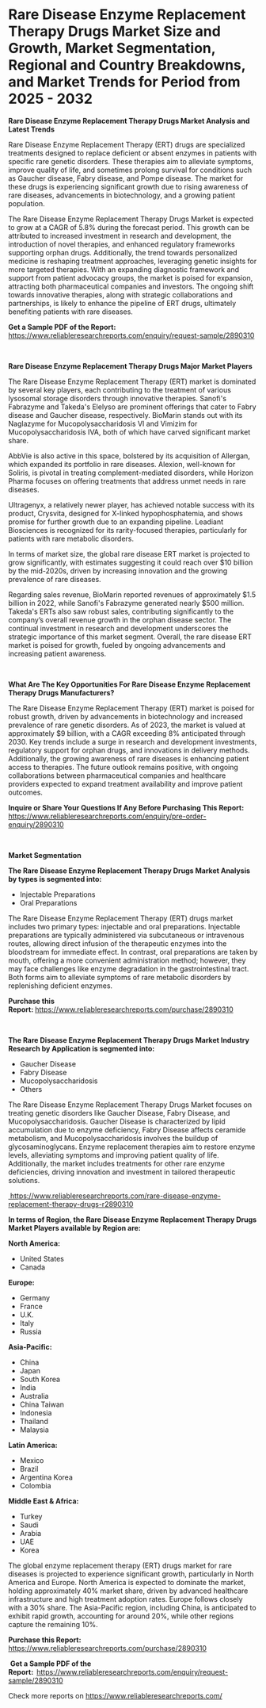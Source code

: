 <p><h1>Rare Disease Enzyme Replacement Therapy Drugs Market Size and Growth, Market Segmentation, Regional and Country Breakdowns, and Market Trends for Period from 2025 -  2032</h1></p><p><strong>Rare Disease Enzyme Replacement Therapy Drugs Market Analysis and Latest Trends</strong></p>
<p><p>Rare Disease Enzyme Replacement Therapy (ERT) drugs are specialized treatments designed to replace deficient or absent enzymes in patients with specific rare genetic disorders. These therapies aim to alleviate symptoms, improve quality of life, and sometimes prolong survival for conditions such as Gaucher disease, Fabry disease, and Pompe disease. The market for these drugs is experiencing significant growth due to rising awareness of rare diseases, advancements in biotechnology, and a growing patient population.</p><p>The Rare Disease Enzyme Replacement Therapy Drugs Market is expected to grow at a CAGR of 5.8% during the forecast period. This growth can be attributed to increased investment in research and development, the introduction of novel therapies, and enhanced regulatory frameworks supporting orphan drugs. Additionally, the trend towards personalized medicine is reshaping treatment approaches, leveraging genetic insights for more targeted therapies. With an expanding diagnostic framework and support from patient advocacy groups, the market is poised for expansion, attracting both pharmaceutical companies and investors. The ongoing shift towards innovative therapies, along with strategic collaborations and partnerships, is likely to enhance the pipeline of ERT drugs, ultimately benefiting patients with rare diseases.</p></p>
<p><strong>Get a Sample PDF of the Report:&nbsp;</strong> <a href="https://www.reliableresearchreports.com/enquiry/request-sample/2890310?utm_campaign=2984&utm_medium=2&utm_source=Github&utm_content=ia&utm_term=14032025&utm_id=rare-disease-enzyme-replacement-therapy-drugs">https://www.reliableresearchreports.com/enquiry/request-sample/2890310</a></p>
<p>&nbsp;</p>
<p><strong>Rare Disease Enzyme Replacement Therapy Drugs Major Market Players</strong></p>
<p><p>The Rare Disease Enzyme Replacement Therapy (ERT) market is dominated by several key players, each contributing to the treatment of various lysosomal storage disorders through innovative therapies. Sanofi's Fabrazyme and Takeda's Elelyso are prominent offerings that cater to Fabry disease and Gaucher disease, respectively. BioMarin stands out with its Naglazyme for Mucopolysaccharidosis VI and Vimizim for Mucopolysaccharidosis IVA, both of which have carved significant market share.</p><p>AbbVie is also active in this space, bolstered by its acquisition of Allergan, which expanded its portfolio in rare diseases. Alexion, well-known for Soliris, is pivotal in treating complement-mediated disorders, while Horizon Pharma focuses on offering treatments that address unmet needs in rare diseases.</p><p>Ultragenyx, a relatively newer player, has achieved notable success with its product, Crysvita, designed for X-linked hypophosphatemia, and shows promise for further growth due to an expanding pipeline. Leadiant Biosciences is recognized for its rarity-focused therapies, particularly for patients with rare metabolic disorders.</p><p>In terms of market size, the global rare disease ERT market is projected to grow significantly, with estimates suggesting it could reach over $10 billion by the mid-2020s, driven by increasing innovation and the growing prevalence of rare diseases.</p><p>Regarding sales revenue, BioMarin reported revenues of approximately $1.5 billion in 2022, while Sanofi's Fabrazyme generated nearly $500 million. Takeda's ERTs also saw robust sales, contributing significantly to the company’s overall revenue growth in the orphan disease sector. The continual investment in research and development underscores the strategic importance of this market segment. Overall, the rare disease ERT market is poised for growth, fueled by ongoing advancements and increasing patient awareness.</p></p>
<p>&nbsp;</p>
<p><strong>What Are The Key Opportunities For Rare Disease Enzyme Replacement Therapy Drugs Manufacturers?</strong></p>
<p><p>The Rare Disease Enzyme Replacement Therapy (ERT) market is poised for robust growth, driven by advancements in biotechnology and increased prevalence of rare genetic disorders. As of 2023, the market is valued at approximately $9 billion, with a CAGR exceeding 8% anticipated through 2030. Key trends include a surge in research and development investments, regulatory support for orphan drugs, and innovations in delivery methods. Additionally, the growing awareness of rare diseases is enhancing patient access to therapies. The future outlook remains positive, with ongoing collaborations between pharmaceutical companies and healthcare providers expected to expand treatment availability and improve patient outcomes.</p></p>
<p><strong>Inquire or Share Your Questions If Any Before Purchasing This Report:</strong> <a href="https://www.reliableresearchreports.com/enquiry/pre-order-enquiry/2890310?utm_campaign=2984&utm_medium=2&utm_source=Github&utm_content=ia&utm_term=14032025&utm_id=rare-disease-enzyme-replacement-therapy-drugs">https://www.reliableresearchreports.com/enquiry/pre-order-enquiry/2890310</a></p>
<p>&nbsp;</p>
<p><strong>Market Segmentation</strong></p>
<p><strong>The Rare Disease Enzyme Replacement Therapy Drugs Market Analysis by types is segmented into:</strong></p>
<p><ul><li>Injectable Preparations</li><li>Oral Preparations</li></ul></p>
<p><p>The Rare Disease Enzyme Replacement Therapy (ERT) drugs market includes two primary types: injectable and oral preparations. Injectable preparations are typically administered via subcutaneous or intravenous routes, allowing direct infusion of the therapeutic enzymes into the bloodstream for immediate effect. In contrast, oral preparations are taken by mouth, offering a more convenient administration method; however, they may face challenges like enzyme degradation in the gastrointestinal tract. Both forms aim to alleviate symptoms of rare metabolic disorders by replenishing deficient enzymes.</p></p>
<p><strong>Purchase this Report:&nbsp;</strong><a href="https://www.reliableresearchreports.com/purchase/2890310?utm_campaign=2984&utm_medium=2&utm_source=Github&utm_content=ia&utm_term=14032025&utm_id=rare-disease-enzyme-replacement-therapy-drugs">https://www.reliableresearchreports.com/purchase/2890310</a></p>
<p>&nbsp;</p>
<p><strong>The Rare Disease Enzyme Replacement Therapy Drugs Market Industry Research by Application is segmented into:</strong></p>
<p><ul><li>Gaucher Disease</li><li>Fabry Disease</li><li>Mucopolysaccharidosis</li><li>Others</li></ul></p>
<p><p>The Rare Disease Enzyme Replacement Therapy Drugs Market focuses on treating genetic disorders like Gaucher Disease, Fabry Disease, and Mucopolysaccharidosis. Gaucher Disease is characterized by lipid accumulation due to enzyme deficiency, Fabry Disease affects ceramide metabolism, and Mucopolysaccharidosis involves the buildup of glycosaminoglycans. Enzyme replacement therapies aim to restore enzyme levels, alleviating symptoms and improving patient quality of life. Additionally, the market includes treatments for other rare enzyme deficiencies, driving innovation and investment in tailored therapeutic solutions.</p></p>
<p><a href="https://www.reliableresearchreports.com/rare-disease-enzyme-replacement-therapy-drugs-r2890310?utm_campaign=2984&utm_medium=2&utm_source=Github&utm_content=ia&utm_term=14032025&utm_id=rare-disease-enzyme-replacement-therapy-drugs">&nbsp;https://www.reliableresearchreports.com/rare-disease-enzyme-replacement-therapy-drugs-r2890310</a></p>
<p><strong>In terms of Region, the Rare Disease Enzyme Replacement Therapy Drugs Market Players available by Region are:</strong></p>
<p>
    <p> <strong> North America: </strong>
        <ul>
            <li>United States</li>
            <li>Canada</li>
        </ul>
        </p> 
    <p> <strong> Europe: </strong>
        <ul>
            <li>Germany</li>
            <li>France</li>
            <li>U.K.</li>
            <li>Italy</li>
            <li>Russia</li>
        </ul>
        </p> 
    <p> <strong> Asia-Pacific: </strong>
        <ul>
            <li>China</li>
            <li>Japan</li>
            <li>South Korea</li>
            <li>India</li>
            <li>Australia</li>
            <li>China Taiwan</li>
            <li>Indonesia</li>
            <li>Thailand</li>
            <li>Malaysia</li>
        </ul>
        </p> 
    <p> <strong> Latin America: </strong>
        <ul>
            <li>Mexico</li>
            <li>Brazil</li>
            <li>Argentina Korea</li>
            <li>Colombia</li>
        </ul>
        </p> 
    <p> <strong> Middle East & Africa: </strong>
        <ul>
            <li>Turkey</li>
            <li>Saudi</li>
            <li>Arabia</li>
            <li>UAE</li>
            <li>Korea</li>
        </ul>
    </p>
    </p>
<p><p>The global enzyme replacement therapy (ERT) drugs market for rare diseases is projected to experience significant growth, particularly in North America and Europe. North America is expected to dominate the market, holding approximately 40% market share, driven by advanced healthcare infrastructure and high treatment adoption rates. Europe follows closely with a 30% share. The Asia-Pacific region, including China, is anticipated to exhibit rapid growth, accounting for around 20%, while other regions capture the remaining 10%.</p></p>
<p><strong>Purchase this Report: </strong><a href="https://www.reliableresearchreports.com/purchase/2890310?utm_campaign=2984&utm_medium=2&utm_source=Github&utm_content=ia&utm_term=14032025&utm_id=rare-disease-enzyme-replacement-therapy-drugs">https://www.reliableresearchreports.com/purchase/2890310</a></p>
<p>&nbsp;<strong>Get a Sample PDF of the Report:&nbsp;&nbsp;</strong><a href="https://www.reliableresearchreports.com/enquiry/request-sample/2890310?utm_campaign=2984&utm_medium=2&utm_source=Github&utm_content=ia&utm_term=14032025&utm_id=rare-disease-enzyme-replacement-therapy-drugs">https://www.reliableresearchreports.com/enquiry/request-sample/2890310</a></p>
<p><strong></strong></p>
<p>Check more reports on <a href="https://www.reliableresearchreports.com/?utm_campaign=2984&utm_medium=2&utm_source=Github&utm_content=ia&utm_term=14032025&utm_id=rare-disease-enzyme-replacement-therapy-drugs">https://www.reliableresearchreports.com/</a></p>